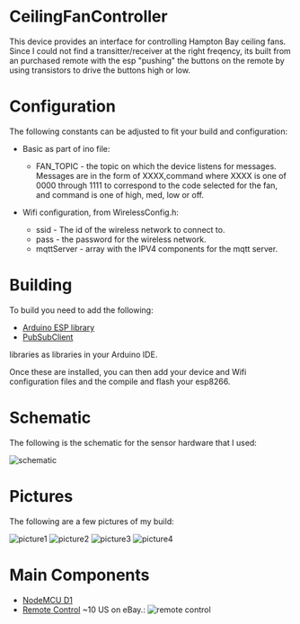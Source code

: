 # CeilingFanController

This device provides an interface for controlling Hampton Bay
ceiling fans.  Since I could not find a transitter/receiver
at the right freqency, its built from an purchased remote
with the esp "pushing" the buttons on the remote by using
transistors to drive the buttons high or low.



# Configuration

The following constants can be adjusted to fit your build
and configuration:

* Basic as part of ino file:
  * FAN_TOPIC - the topic on which the device listens
    for messages.  Messages are in the form of XXXX,command
    where XXXX is one of 0000 through 1111 to correspond to
    the code selected for the fan, and command is one of
    high, med, low or off.

* Wifi configuration, from WirelessConfig.h:
  * ssid - The id of the wireless network to connect to.
  * pass - the password for the wireless network.
  * mqttServer - array with the IPV4 components for the mqtt
    server.

# Building

To build you need to add the following:

* [Arduino ESP library](https://github.com/esp8266/Arduino)
* [PubSubClient](https://github.com/knolleary/pubsubclient)

libraries as libraries in your Arduino IDE.

Once these are installed, you can then add your device and
Wifi configuration files and the compile and flash your esp8266.

# Schematic

The following is the schematic for the sensor hardware that I
used:

![schematic]()

# Pictures

The following are a few pictures of my build:

![picture1](https://raw.githubusercontent.com/mhdawson/arduino-esp8266/master/pictures/fancontroller1.jpg)
![picture2](https://raw.githubusercontent.com/mhdawson/arduino-esp8266/master/pictures/fancontroller2.jpg)
![picture3](https://raw.githubusercontent.com/mhdawson/arduino-esp8266/master/pictures/fancontroller3.jpg)
![picture4](https://raw.githubusercontent.com/mhdawson/arduino-esp8266/master/pictures/fancontroller4.jpg)

# Main Components

* [NodeMCU D1](http://www.ebay.com/itm/NodeMCU-Lua-ESP-12-WeMos-D1-Mini-WIFI-4M-Bytes-Development-Board-Module-ESP8266-/321989574625)
* [Remote Control](http://www.ebay.com/itm/232182237267?_trksid=p2060353.m2749.l2649&ssPageName=STRK%3AMEBIDX%3AIT)  ~10 US on eBay.:
  ![remote control](https://raw.githubusercontent.com/mhdawson/arduino-esp8266/master/pictures/fanremote.jpg)
